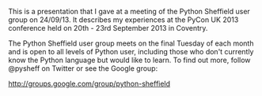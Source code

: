 This is a presentation that I gave at a meeting of the Python Sheffield user group on 24/09/13. It describes my experiences at the PyCon UK 2013 conference held on 20th - 23rd September 2013 in Coventry.

The Python Sheffield user group meets on the final Tuesday of each month and is open to all levels of Python user, including those who don't currently know the Python language but would like to learn. To find out more, follow @pysheff on Twitter or see the Google group:

http://groups.google.com/group/python-sheffield
